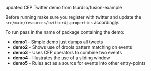 updated CEP Twitter demo from tsurdilo/fusion-example

Before running make sure you register with twitter and update the `src/main/resources/twitter4j.properties` accordingly.

To run pass in the name of package containing the demo:

- **demo1** - Simple demo just dumps all tweets 
- **demo2** - Shows use of drools pattern matching on events
- **demo3** - Uses CEP operators to combine two events
- **demo4** - Illustrates the use of a sliding window
- **demo5** - Rules act as a source for events into other entry-points
 
 
